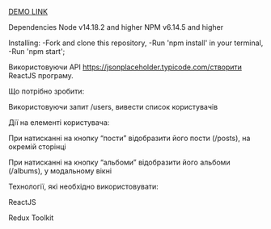 [DEMO LINK](https://Andriyk0.github.io/listOfUsers/)

Dependencies Node v14.18.2 and higher NPM v6.14.5 and higher

Installing: 
 -Fork and clone this repository,
 -Run 'npm install' in your terminal, 
 -Run 'npm start';

Використовуючи API https://jsonplaceholder.typicode.com/створити ReactJS програму.

 

Що потрібно зробити:

Використовуючи запит /users, вивести список користувачів

Дії на елементі користувача:

При натисканні на кнопку “пости” відобразити його пости (/posts), на окремій сторінці

При натисканні на кнопку “альбоми” відобразити його альбоми (/albums), у модальному вікні

 

Технології, які необхідно використовувати:

ReactJS

Redux Toolkit